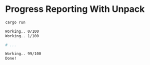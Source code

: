 # Progress Reporting With Unpack

```bash
cargo run
```

```bash
Working.. 0/100
Working.. 1/100

# ...

Working.. 99/100
Done!
```

